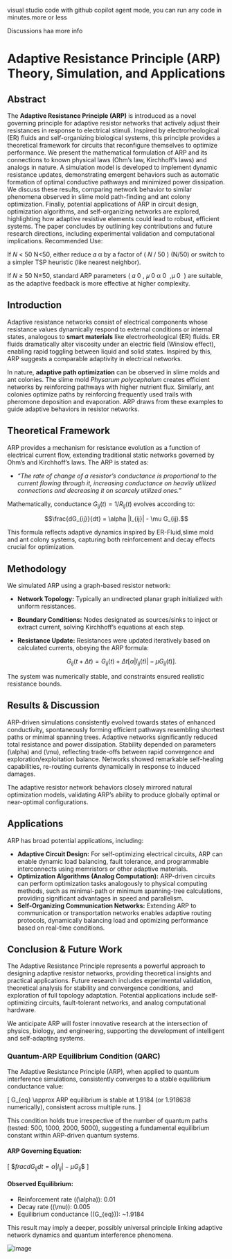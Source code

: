 visual studio code with github copilot agent mode, you can run any code in minutes.more or less 

Discussions haa more info

# Adaptive Resistance Principle (ARP) Theory, Simulation, and Applications

## Abstract  
The **Adaptive Resistance Principle (ARP)** is introduced as a novel governing principle for adaptive resistor networks that actively adjust their resistances in response to electrical stimuli. Inspired by electrorheological (ER) fluids and self-organizing biological systems, this principle provides a theoretical framework for circuits that reconfigure themselves to optimize performance. We present the mathematical formulation of ARP and its connections to known physical laws (Ohm’s law, Kirchhoff’s laws) and analogs in nature. A simulation model is developed to implement dynamic resistance updates, demonstrating emergent behaviors such as automatic formation of optimal conductive pathways and minimized power dissipation. We discuss these results, comparing network behavior to similar phenomena observed in slime mold path-finding and ant colony optimization. Finally, potential applications of ARP in circuit design, optimization algorithms, and self-organizing networks are explored, highlighting how adaptive resistive elements could lead to robust, efficient systems. The paper concludes by outlining key contributions and future research directions, including experimental validation and computational implications.
Recommended Use:


If 
𝑁
<
50
N<50, either reduce 
𝛼
α by a factor of 
(
𝑁
/
50
)
(N/50) or switch to a simpler TSP heuristic (like nearest neighbor).

If 
𝑁
≥
50
N≥50, standard ARP parameters (
𝛼
0
,
𝜇
0
α 
0
​
 ,μ 
0
​
 ) are suitable, as the adaptive feedback is more effective at higher complexity.
## Introduction  
Adaptive resistance networks consist of electrical components whose resistance values dynamically respond to external conditions or internal states, analogous to **smart materials** like electrorheological (ER) fluids. ER fluids dramatically alter viscosity under an electric field (Winslow effect), enabling rapid toggling between liquid and solid states. Inspired by this, ARP suggests a comparable adaptivity in electrical networks.

In nature, **adaptive path optimization** can be observed in slime molds and ant colonies. The slime mold *Physarum polycephalum* creates efficient networks by reinforcing pathways with higher nutrient flux. Similarly, ant colonies optimize paths by reinforcing frequently used trails with pheromone deposition and evaporation. ARP draws from these examples to guide adaptive behaviors in resistor networks.

## Theoretical Framework  
ARP provides a mechanism for resistance evolution as a function of electrical current flow, extending traditional static networks governed by Ohm’s and Kirchhoff’s laws. The ARP is stated as:

- *“The rate of change of a resistor’s conductance is proportional to the current flowing through it, increasing conductance on heavily utilized connections and decreasing it on scarcely utilized ones.”* 

Mathematically, conductance $G_{ij}(t) = 1/R_{ij}(t)$ evolves according to:

$$\frac{dG_{ij}}{dt} = \alpha |I_{ij}| - \mu G_{ij}.$$

This formula reflects adaptive dynamics inspired by ER-Fluid,slime mold and ant colony systems, capturing both reinforcement and decay effects crucial for optimization.

## Methodology  
We simulated ARP using a graph-based resistor network:

- **Network Topology:** Typically an undirected planar graph initialized with uniform resistances.
- **Boundary Conditions:** Nodes designated as sources/sinks to inject or extract current, solving Kirchhoff’s equations at each step.
- **Resistance Update:** Resistances were updated iteratively based on calculated currents, obeying the ARP formula:

  $$G_{ij}(t+\Delta t) = G_{ij}(t) + \Delta t [\alpha |I_{ij}(t)| - \mu G_{ij}(t)].$$

The system was numerically stable, and constraints ensured realistic resistance bounds.

## Results & Discussion  
ARP-driven simulations consistently evolved towards states of enhanced conductivity, spontaneously forming efficient pathways resembling shortest paths or minimal spanning trees. Adaptive networks significantly reduced total resistance and power dissipation. Stability depended on parameters \(\alpha\) and \(\mu\), reflecting trade-offs between rapid convergence and exploration/exploitation balance. Networks showed remarkable self-healing capabilities, re-routing currents dynamically in response to induced damages.

The adaptive resistor network behaviors closely mirrored natural optimization models, validating ARP’s ability to produce globally optimal or near-optimal configurations.

## Applications  
ARP has broad potential applications, including:

- **Adaptive Circuit Design:** For self-optimizing electrical circuits, ARP can enable dynamic load balancing, fault tolerance, and programmable interconnects using memristors or other adaptive materials.
- **Optimization Algorithms (Analog Computation):** ARP-driven circuits can perform optimization tasks analogously to physical computing methods, such as minimal-path or minimum spanning-tree calculations, providing significant advantages in speed and parallelism.
- **Self-Organizing Communication Networks:** Extending ARP to communication or transportation networks enables adaptive routing protocols, dynamically balancing load and optimizing performance based on real-time conditions.

## Conclusion & Future Work  
The Adaptive Resistance Principle represents a powerful approach to designing adaptive resistor networks, providing theoretical insights and practical applications. Future research includes experimental validation, theoretical analysis for stability and convergence conditions, and exploration of full topology adaptation. Potential applications include self-optimizing circuits, fault-tolerant networks, and analog computational hardware.

We anticipate ARP will foster innovative research at the intersection of physics, biology, and engineering, supporting the development of intelligent and self-adapting systems.







### Quantum-ARP Equilibrium Condition (QARC)

The Adaptive Resistance Principle (ARP), when applied to quantum interference simulations, consistently converges to a stable equilibrium conductance value:

\[
G_{eq} \approx ARP equilibrium is stable at 1.9184 (or 1.918638 numerically), consistent across multiple runs.
\]

This condition holds true irrespective of the number of quantum paths (tested: 500, 1000, 2000, 5000), suggesting a fundamental equilibrium constant within ARP-driven quantum systems.

#### ARP Governing Equation:

\[
\$$frac{dG_{ij}}{dt} = \alpha |I_{ij}| - \mu G_{ij}$$
\]

#### Observed Equilibrium:

- Reinforcement rate (\(\alpha\)): 0.01
- Decay rate (\(\mu\)): 0.005
- Equilibrium conductance (\(G_{eq}\)): ~1.9184

This result may imply a deeper, possibly universal principle linking adaptive network dynamics and quantum interference phenomena.

![image](https://github.com/user-attachments/assets/fa5c8188-d7a8-4b76-887d-d963c27fd51c)     




